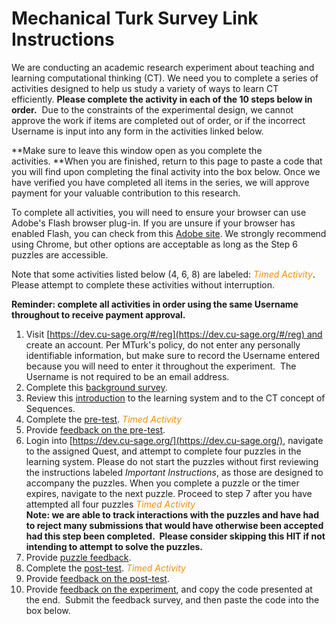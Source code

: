 <!-----
NEW: Check the "Suppress top comment" option to remove this info from the output.

Conversion time: 0.34 seconds.


Using this Markdown file:

1. Paste this output into your source file.
2. See the notes and action items below regarding this conversion run.
3. Check the rendered output (headings, lists, code blocks, tables) for proper
   formatting and use a linkchecker before you publish this page.

Conversion notes:

* Docs to Markdown version 1.0β29
* Mon May 03 2021 16:26:18 GMT-0700 (PDT)
* Source doc: fs1_mturk_setup
----->


# Mechanical Turk Survey Link Instructions

We are conducting an academic research experiment about teaching and learning computational thinking (CT). We need you to complete a series of activities designed to help us study a variety of ways to learn CT efficiently. **Please complete the activity in each of the 10 steps below in order.**  Due to the constraints of the experimental design, we cannot approve the work if items are completed out of order, or if the incorrect Username is input into any form in the activities linked below.

**Make sure to leave this window open as you complete the activities. **When you are finished, return to this page to paste a code that you will find upon completing the final activity into the box below. Once we have verified you have completed all items in the series, we will approve payment for your valuable contribution to this research.

To complete all activities, you will need to ensure your browser can use Adobe's Flash browser plug-in. If you are unsure if your browser has enabled Flash, you can check from this [Adobe site](https://helpx.adobe.com/flash-player.html). We strongly recommend using Chrome, but other options are acceptable as long as the Step 6 puzzles are accessible.

Note that some activities listed below (4, 6, 8) are labeled: <span style="color:#f88c00">_Timed Activity_</span>.  Please attempt to complete these activities without interruption.

**Reminder: complete all activities in order using the same Username throughout to receive payment approval.**



1. Visit [https://dev.cu-sage.org/#/reg](https://dev.cu-sage.org/#/reg) and create an account. Per MTurk's policy, do not enter any personally identifiable information, but make sure to record the Username entered because you will need to enter it throughout the experiment.  The Username is not required to be an email address.
2. Complete this [background survey](https://barnard.az1.qualtrics.com/jfe/form/SV_6tANvppcS2uGN9z).
3. Review this [introduction](https://columbia.hosted.panopto.com/Panopto/Pages/Viewer.aspx?id=55ce84bb-c317-4d84-8074-abbb00a89892) to the learning system and to the CT concept of Sequences.
4. Complete the [pre-test](https://barnard.az1.qualtrics.com/jfe/form/SV_9nSwQ128EGvJhdP). <span style="color:#f88c00">_Timed Activity_</span>
5. Provide [feedback on the pre-test](https://barnard.az1.qualtrics.com/jfe/form/SV_2ttGeiB6RG5QKDb).
6. Login into [https://dev.cu-sage.org/](https://dev.cu-sage.org/), navigate to the assigned Quest, and attempt to complete four puzzles in the learning system. Please do not start the puzzles without first reviewing the instructions labeled _Important Instructions_, as those are designed to accompany the puzzles. When you complete a puzzle or the timer expires, navigate to the next puzzle. Proceed to step 7 after you have attempted all four puzzles <span style="color:#f88c00">_Timed Activity_</span> \
**Note: we are able to track interactions with the puzzles and have had to reject many submissions that would have otherwise been accepted had this step been completed.  Please consider skipping this HIT if not intending to attempt to solve the puzzles.**
7. Provide [puzzle feedback](https://barnard.az1.qualtrics.com/jfe/form/SV_cD7B3zMk5dZG0jH).
8. Complete the [post-test](https://barnard.az1.qualtrics.com/jfe/form/SV_b2UwwhgHuFhHxfD). <span style="color:#f88c00">_Timed Activity_</span>
9. Provide [feedback on the post-test](https://barnard.az1.qualtrics.com/jfe/form/SV_3I9d9XFE1Q1HSeN).
10. Provide [feedback on the experiment](https://barnard.az1.qualtrics.com/jfe/form/SV_3dwdcTNAAADnj5H), and copy the code presented at the end.  Submit the feedback survey, and then paste the code into the box below.